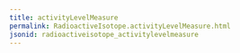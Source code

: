 ```yaml
---
title: activityLevelMeasure
permalink: RadioactiveIsotope.activityLevelMeasure.html
jsonid: radioactiveisotope_activitylevelmeasure
---
```


